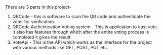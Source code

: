 There are 3 parts in this project- 
1. QRCode - this is software to scan the QR code and authenticate the voter for verification.
2. QRCode Authentication Voting system - This is application to cast vote. It also has features through which after the entire voting process is completed it gives the result.
3. VoteApi - This is the API which works as the interface for the project with various methods like GET, POST, PUT etc.
